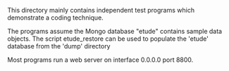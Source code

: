 This directory mainly contains independent test programs which demonstrate a coding technique.  

The programs assume the Mongo database "etude" contains sample data objects.  The script 
etude_restore can be used to populate the 'etude' database from the 'dump' directory

Most programs run a web server on interface 0.0.0.0 port 8800.  


